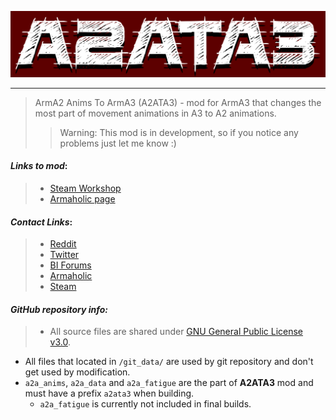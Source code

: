 ![a2ata3_logo](git_data/docs/img/a2ata3_logo_cut.png)
***
>ArmA2 Anims To ArmA3 (A2ATA3) - mod for ArmA3 that changes the most part of movement animations in A3 to A2 animations.
>>Warning: This mod is in development, so if you notice any problems just let me know :)
#### *Links to mod*:
>- [Steam Workshop](https://steamcommunity.com/sharedfiles/filedetails/?id=1199493544)
>- [Armaholic page](http://www.armaholic.com/page.php?id=33506)
#### *Contact Links*:
>- [Reddit](https://www.reddit.com/user/maximilionus/)
>- [Twitter](https://twitter.com/maximilionus)
>- [BI Forums](https://forums.bohemia.net/profile/1139060-maximilionus/)
>- [Armaholic](http://www.armaholic.com/users.php?m=details&id=92552&u=maximilionus)
>- [Steam](http://steamcommunity.com/profiles/76561198050952156)
#### *GitHub repository info:*
>- All source files are shared under [GNU General Public License v3.0](https://github.com/maximilionus/A2ATA3/blob/master/LICENSE).
- All files that located in `/git_data/` are used by git repository and don't get used by modification.  
- `a2a_anims`, `a2a_data` and `a2a_fatigue` are the part of **A2ATA3** mod and must have a prefix `a2ata3` when building.
  - `a2a_fatigue` is currently not included in final builds.
